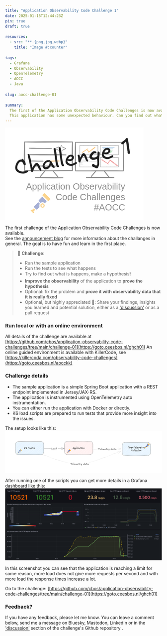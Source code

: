 ```yaml
---
title: "Application Observability Code Challenge 1"
date: 2025-01-15T12:44:23Z
pin: true
draft: true

resources:
  - src: "**.{png,jpg,webp}"
    title: "Image #:counter"

tags:
  - Grafana
  - Observability
  - OpenTelemetry
  - AOCC
  - Java

slug: aocc-challenge-01

summary:
  The first of the Application Observability Code Challenges is now available. A simple Spring Boot application with a REST endpoint implemented in Jersey/JAX-RS
  This application has some unexpected behaviour. Can you find out what is happening based on the observability data? Can you improve the observability to prove that a fix really fixed the problems?
---
```


![Application Observability Code Challenge 1](aocc_challenge01_small.png)

The first challenge of the Application Observability Code Challenges is now available.   
See the [announcement blog](../application-observability-code-challenges) for more information about the challanges in general.
The goal is to have fun and learn in the first place.

> 🚨 **Challenge**:
> - Run the sample application
> - Run the tests to see what happens
> - Try to find out what is happens, make a hypothesis❗
> - **Improve the observability** of the application to **prove the hypothesis**
> - Optional: fix the problem and **prove it with observability data that it is really fixed**
> - Optional, but highly appreciated 🙏: Share your findings, insights you learned and potential solution, either as a ['discussion'](https://github.com/cbos/application-observability-code-challenges/discussions) or as a pull request

### Run local or with an online environment
All details of the challenge are available at [https://github.com/cbos/application-observability-code-challenges/tree/main/challenge-01](https://goto.ceesbos.nl/ghch01)
An online guided environment is available with KillerCode, see [https://killercoda.com/observability-code-challenges](https://goto.ceesbos.nl/aocckk)

### Challenge details

- The sample application is a simple Spring Boot application with a REST endpoint implemented in Jersey/JAX-RS.
- The application is instrumented using OpenTelemetry auto instrumentation.
- You can either run the application with Docker or directly.
- K6 load scripts are prepared to run tests that provide more insight into the issues.

The setup looks like this:
![Setup](k6_application_setup.png)

After running one of the scripts you can get more details in a Grafana dashboard like this:
![K6 dashboard](k6_highload_dashboard.png)

In this screenshot you can see that the application is reaching a limit for some reason, more load does not give more requests per second and with more load the response times increase a lot.

Go to the challenge: [https://github.com/cbos/application-observability-code-challenges/tree/main/challenge-01](https://goto.ceesbos.nl/ghch01)

### Feedback?

If you have any feedback, please let me know. You can leave a comment below, send me a message on Bluesky, Mastodon, LinkedIn or in the ['discussion'](https://github.com/cbos/application-observability-code-challenges/discussions) section of the challenge's Github repository .




